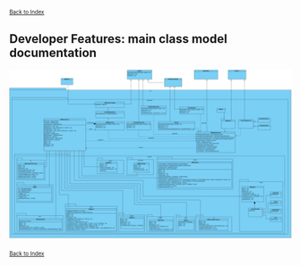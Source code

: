 <small><small>[Back to Index](../../../index.md)</small></small>

## Developer Features: main class model documentation

<img src="./MainClassModel.png" width="950" />

<small><small>[Back to Index](../../../index.md)</small></small>